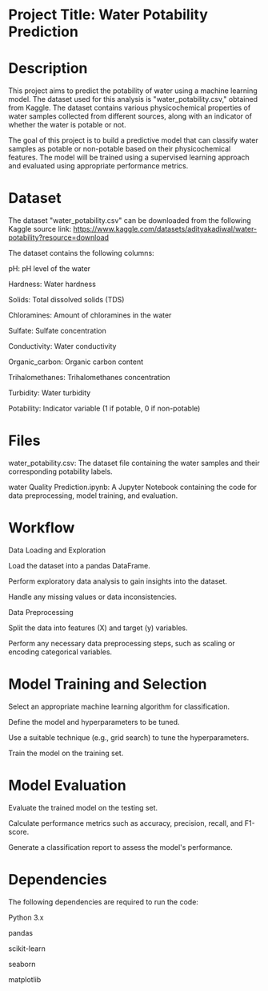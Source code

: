 # Project Title: Water Potability Prediction

# Description
This project aims to predict the potability of water using a machine learning model. The dataset used for this analysis is "water_potability.csv," obtained from Kaggle. The dataset contains various physicochemical properties of water samples collected from different sources, along with an indicator of whether the water is potable or not.

The goal of this project is to build a predictive model that can classify water samples as potable or non-potable based on their physicochemical features. The model will be trained using a supervised learning approach and evaluated using appropriate performance metrics.


# Dataset
The dataset "water_potability.csv" can be downloaded from the following Kaggle source link: https://www.kaggle.com/datasets/adityakadiwal/water-potability?resource=download

The dataset contains the following columns:

pH: pH level of the water

Hardness: Water hardness

Solids: Total dissolved solids (TDS)

Chloramines: Amount of chloramines in the water

Sulfate: Sulfate concentration

Conductivity: Water conductivity

Organic_carbon: Organic carbon content

Trihalomethanes: Trihalomethanes concentration

Turbidity: Water turbidity

Potability: Indicator variable (1 if potable, 0 if non-potable)

# Files
water_potability.csv: The dataset file containing the water samples and their corresponding potability labels.

water Quality Prediction.ipynb: A Jupyter Notebook containing the code for data preprocessing, model training, and evaluation.

# Workflow
Data Loading and Exploration

Load the dataset into a pandas DataFrame.

Perform exploratory data analysis to gain insights into the dataset.

Handle any missing values or data inconsistencies.

Data Preprocessing

Split the data into features (X) and target (y) variables.

Perform any necessary data preprocessing steps, such as scaling or encoding categorical variables.

# Model Training and Selection

Select an appropriate machine learning algorithm for classification.

Define the model and hyperparameters to be tuned.

Use a suitable technique (e.g., grid search) to tune the hyperparameters.

Train the model on the training set.

# Model Evaluation

Evaluate the trained model on the testing set.

Calculate performance metrics such as accuracy, precision, recall, and F1-score.

Generate a classification report to assess the model's performance.

# Dependencies
The following dependencies are required to run the code:

Python 3.x

pandas

scikit-learn

seaborn

matplotlib

